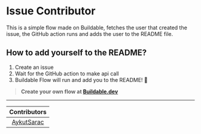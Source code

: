 # Issue Contributor
This is a simple flow made on Buildable, fetches the user that created the issue, the GitHub action runs and adds the user to the README file.

## How to add yourself to the README?
<ol>
  <li>Create an issue</li>
  <li>Wait for the GitHub action to make api call</li>
  <li>Buildable Flow will run and add you to the README! 🎉</li>
</ol>

> **Create your own flow at [Buildable.dev](https://buildable.dev)**

<hr>

| Contributors |
| :---: |
| [AykutSarac](https://github.com/AykutSarac) |
